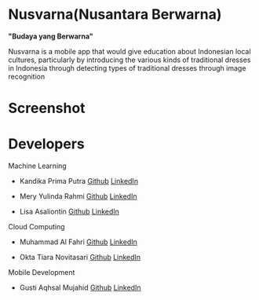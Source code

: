 # Nusvarna(Nusantara Berwarna)
**"Budaya yang Berwarna"**

Nusvarna is a mobile app that would give education about Indonesian local cultures, particularly by introducing the various kinds of traditional dresses in Indonesia through detecting types of traditional dresses through image recognition

# Screenshot



# Developers
Machine Learning
* Kandika Prima Putra [Github](https://github.com/kandikaprima) [LinkedIn](https://www.linkedin.com/in/kandikaprima/)

* Mery Yulinda Rahmi [Github](https://github.com/meryyulinda) [LinkedIn](https://www.linkedin.com/in/kandikaprima/)

* Lisa Asaliontin [Github](https://github.com/lisaasaliontin) [LinkedIn](https://www.linkedin.com/in/lisa-asaliontin-4210b8216/)

Cloud Computing
* Muhammad Al Fahri [Github](https://github.com/alfahri18) [LinkedIn](https://www.linkedin.com/in/al-fahri-8361bb1a4/)

* Okta Tiara Novitasari [Github](https://github.com/Ashleyookta) [LinkedIn](https://www.linkedin.com/in/okta-tiara-novitasari-017034247/)

Mobile Development
* Gusti Aqhsal Mujahid [Github](https://github.com/shall31) [LinkedIn](https://www.linkedin.com/in/gustiaqhsal/)
